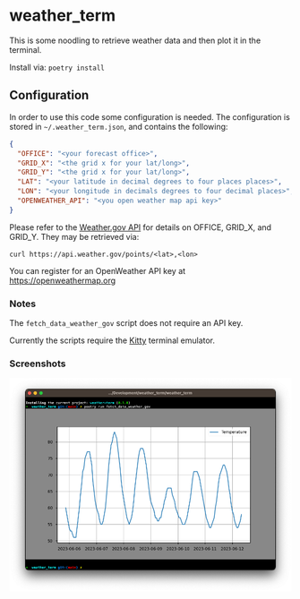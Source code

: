 # weather_term

This is some noodling to retrieve weather data and then plot it in the terminal.

Install via: `poetry install`
## Configuration
In order to use this code some configuration is needed. The configuration is stored in `~/.weather_term.json`, and contains the following:
```json
{
  "OFFICE": "<your forecast office>",
  "GRID_X": "<the grid x for your lat/long>",
  "GRID_Y": "<the grid x for your lat/long>",
  "LAT": "<your latitude in decimal degrees to four places places>",
  "LON": "<your longitude in decimals degrees to four decimal places>",
  "OPENWEATHER_API": "<you open weather map api key>"
}
```


Please refer to the [Weather.gov API](https://www.weather.gov/documentation/services-web-api) for 
details on OFFICE, GRID_X, and GRID_Y. They may be retrieved via:

```shell
curl https://api.weather.gov/points/<lat>,<lon>
```

You can register for an OpenWeather API key at https://openweathermap.org

### Notes
The `fetch_data_weather_gov` script does not require an API key.

Currently the scripts require the [Kitty](https://sw.kovidgoyal.net/kitty/) terminal emulator.


### Screenshots
 ![Weather term running in a window.](screenshots/weather_term.png?raw=true "Weather Term")